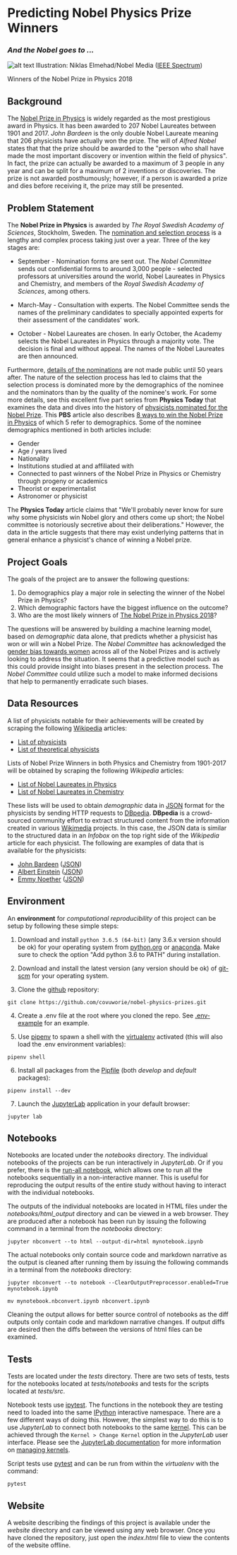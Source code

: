# Predicting Nobel Physics Prize Winners
### *And the Nobel goes to ...*

![alt text](https://spectrum.ieee.org/image/MzE0MzA3NA.jpeg "Illustration: Niklas Elmehad/Nobel Media")
Illustration: Niklas Elmehad/Nobel Media ([IEEE Spectrum](https://spectrum.ieee.org/tech-talk/semiconductors/optoelectronics/2018-nobel-physics-prize-for-laser-work))

Winners of the Nobel Prize in Physics 2018

## Background

The [Nobel Prize in Physics](https://www.nobelprize.org/prizes/physics/) is widely regarded as the most prestigious award in Physics. It has been awarded to 207 Nobel Laureates between 1901 and 2017. *John Bardeen* is the only double Nobel Laureate meaning that 206 physicists have actually won the prize. The will of *Alfred Nobel* states that that the prize should be awarded to the "person who shall have made the most important discovery or invention within the field of physics". In fact, the prize can actually be awarded to a maximum of 3 people in any year and can be split for a maximum of 2 inventions or discoveries. The prize is not awarded posthumously; however, if a person is awarded a prize and dies before receiving it, the prize may still be presented.

## Problem Statement

The **Nobel Prize in Physics** is awarded by *The Royal Swedish Academy of Sciences*, Stockholm, Sweden. The [nomination and selection process](https://www.nobelprize.org/nomination/physics/) is a lengthy and complex process taking just over a year. Three of the key stages are:

- September - Nomination forms are sent out. The *Nobel Committee* sends out confidential forms to around 3,000 people - selected professors at universities around the world, Nobel Laureates in Physics and Chemistry, and members of the *Royal Swedish Academy of Sciences*, among others.

- March-May - Consultation with experts. The Nobel Committee sends the names of the preliminary candidates to specially appointed experts for their assessment of the candidates' work.

- October - Nobel Laureates are chosen. In early October, the Academy selects the Nobel Laureates in Physics through a majority vote. The decision is final and without appeal. The names of the Nobel Laureates are then announced.

Furthermore, [details of the nominations](https://www.nobelprize.org/nomination/archive/list.php) are not made public until 50 years after. The nature of the selection process has led to claims that the selection process is dominated more by the demographics of the nominee and the nominators than by the quality of the nominee's work. For some more details, see this excellent five part series from **Physics Today** that examines the data and dives into the history of [physicists nominated for the Nobel Prize](https://physicstoday.scitation.org/do/10.1063/PT.6.4.20170925a/full/). This **PBS** article also describes [8 ways to win the Nobel Prize in Physics](http://www.pbs.org/wgbh/nova/blogs/physics/2013/10/8-ways-to-win-the-nobel-prize-in-physics/) of which 5 refer to demographics. Some of the nominee demographics mentioned in both articles include:

- Gender
- Age / years lived
- Nationality
- Institutions studied at and affiliated with 
- Connected to past winners of the Nobel Prize in Physics or Chemistry through progeny or academics
- Theorist or experimentalist
- Astronomer or physicist

The **Physics Today** article claims that "We'll probably never know for sure why some physicists win Nobel glory and others come up short; the Nobel committee is notoriously secretive about their deliberations." However, the data in the article suggests that there may exist underlying patterns that in general enhance a physicist's chance of winning a Nobel prize.

## Project Goals

The goals of the project are to answer the following questions:

1. Do demographics play a major role in selecting the winner of the Nobel Prize in Physics?
2. Which demographic factors have the biggest influence on the outcome?
3. Who are the most likely winners of [The Nobel Prize in Physics 2018](https://www.nobelprize.org/prizes/physics/2018/summary/)?

The questions will be answered by building a machine learning model, based on *demographic* data alone, that predicts whether a physicist has won or will win a Nobel Prize. The *Nobel Committee* has acknowledged the [gender bias towards women](https://qz.com/1097888/the-nobel-prize-committee-explains-why-women-win-so-few-prizes/) across all of the Nobel Prizes and is actively looking to address the situation. It seems that a predictive model such as this could provide insight into biases present in the selection process. The *Nobel Committee* could utilize such a model to make informed decisions that help to permanently erradicate such biases.

## Data Resources

A list of physicists notable for their achievements will be created by scraping the following [Wikipedia](https://en.wikipedia.org/wiki/Wikipedia) articles:

- [List of physicists](https://en.wikipedia.org/w/index.php?title=List_of_physicists&oldid=864677795)
- [List of theoretical physicists](https://en.wikipedia.org/w/index.php?title=List_of_theoretical_physicists&oldid=855745137)

Lists of Nobel Prize Winners in both Physics and Chemistry from 1901-2017 will be obtained by scraping the following *Wikipedia* articles:

- [List of Nobel Laureates in Physics](https://en.wikipedia.org/w/index.php?title=List_of_Nobel_laureates_in_Physics&oldid=862097595)
- [List of Nobel Laureates in Chemistry](https://en.wikipedia.org/w/index.php?title=List_of_Nobel_laureates_in_Chemistry&oldid=860639110)

These lists will be used to obtain *demographic* data in [JSON](https://www.json.org/) format for the physicists by sending HTTP requests to [DBpedia](https://wiki.dbpedia.org/about). **DBpedia** is a crowd-sourced community effort to extract structured content from the information created in various [Wikimedia](https://www.wikimedia.org/) projects. In this case, the JSON data is similar to the structured data in an *Infobox* on the top right side of the *Wikipedia* article for each physicist. The following are examples of data that is available for the physicists:

- [John Bardeen](https://en.wikipedia.org/wiki/John_Bardeen) ([JSON](http://dbpedia.org/data/John_Bardeen.json))
- [Albert Einstein](https://en.wikipedia.org/wiki/Albert_Einstein) ([JSON](http://dbpedia.org/data/Albert_Einstein.json))
- [Emmy Noether](https://en.wikipedia.org/wiki/Emmy_Noether) ([JSON](http://dbpedia.org/data/Emmy_Noether.json))

## Environment

An **environment** for *computational reproducibility* of this project can be setup by following these simple steps:

1. Download and install `python 3.6.5 (64-bit)` (any 3.6.x version should be ok) for your operating system from [python.org](https://www.python.org/downloads/) or [anaconda](https://www.anaconda.com/download/).
Make sure to check the option "Add python 3.6 to PATH" during installation.

2. Download and install the latest version (any version should be ok) of [git-scm](https://git-scm.com/downloads) for your operating system.

3. Clone the [github](https://github.com/) repository:

```
git clone https://github.com/covuworie/nobel-physics-prizes.git
```

4. Create a .env file at the root where you cloned the repo. See [.env-example](.env-example) for an example.

5. Use [pipenv](https://pipenv.readthedocs.io/en/latest/) to spawn a shell with the [virtualenv](https://virtualenv.pypa.io/en/latest/) activated (this will also load the .env environment variables):

```
pipenv shell
```

6. Install all packages from the [Pipfile](https://github.com/pypa/pipfile) (both *develop* and *default* packages):

```
pipenv install --dev
```

7. Launch the [JupyterLab](https://jupyterlab.readthedocs.io/en/stable/getting_started/installation.html) application in your default browser:

```
jupyter lab
```

## Notebooks

Notebooks are located under the *notebooks* directory. The individual notebooks of the projects can be run interactively in *JupyterLab*. Or if you prefer, there is the [run-all notebook](nobel_physics_prizes/notebooks/run-all.ipynb), which allows one to run all the notebooks sequentially in a non-interactive manner. This is useful for reproducing the output results of the entire study without having to interact with the individual notebooks.

The outputs of the individual notebooks are located in HTML files under the *notebooks/html_output* directory and can be viewed in a web browser. They are produced after a notebook has been run by issuing the following command in a terminal from the *notebooks* directory:

```
jupyter nbconvert --to html --output-dir=html mynotebook.ipynb
```

The actual notebooks only contain source code and markdown narrative as the output is cleaned after running them by issuing the following commands in a terminal from the *notebooks* directory:

```
jupyter nbconvert --to notebook --ClearOutputPreprocessor.enabled=True mynotebook.ipynb

mv mynotebook.nbconvert.ipynb nbconvert.ipynb
```

Cleaning the output allows for better source control of notebooks as the diff outputs only contain code and markdown narrative changes. If output diffs are desired then the diffs between the versions of html files can be examined.


## Tests

Tests are located under the *tests* directory. There are two sets of tests, tests for the notebooks located at *tests/notebooks* and tests for the scripts located at *tests/src*. 

Notebook tests use [ipytest](https://github.com/chmp/ipytest). The functions in the notebook they are testing need to loaded into the same [IPython](https://ipython.org/) interactive namespace. There are a few different ways of doing this. However, the simplest way to do this is to use *JupyterLab* to connect both notebooks to the same [kernel](http://jupyter.readthedocs.io/en/latest/architecture/how_jupyter_ipython_work.html#the-ipython-kernel). This can be achieved through the `Kernel > Change Kernel` option in the *JupyterLab* user interface. Please see the [JupyterLab documentation](http://jupyterlab.readthedocs.io/en/stable/) for more information on [managing kernels](http://jupyterlab.readthedocs.io/en/stable/user/running.html).

Script tests use [pytest](https://docs.pytest.org/en/latest/) and can be run from within the *virtualenv* with the command:

```
pytest
```

## Website

A website describing the findings of this project is available under the *website* directory and can be viewed using any web browser. Once you have cloned the repository, just open the *index.html* file to view the contents of the website offline.
